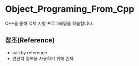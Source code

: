 # Object_Programing_From_Cpp
C++을 통해 객체 지향 프로그래밍을 학습합니다.
## 참조(Reference)
  - call by reference
  - 연산자 중복을 사용하기 위해 존재
